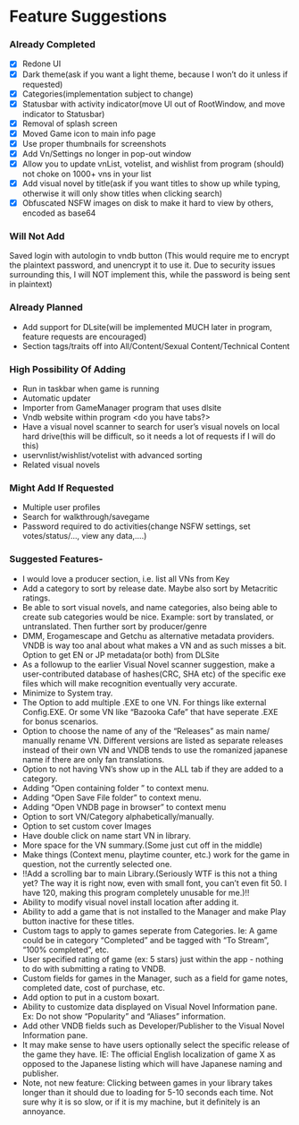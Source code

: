# Feature Suggestions

### Already Completed
- [x] Redone UI
- [x] Dark theme(ask if you want a light theme, because I won’t do it unless if requested)
- [x] Categories(implementation subject to change)
- [x] Statusbar with activity indicator(move UI out of RootWindow, and move indicator to Statusbar)
- [x] Removal of splash screen
- [x] Moved Game icon to main info page
- [x] Use proper thumbnails for screenshots
- [x] Add Vn/Settings no longer in pop-out window
- [x] Allow you to update vnList, votelist, and wishlist from program
(should) not choke on 1000+ vns in your list
- [x] Add visual novel by title(ask if you want titles to show up while typing, otherwise it will only show titles when clicking search)
- [x] Obfuscated NSFW images on disk to make it hard to view by others, encoded as base64

### Will Not Add
Saved login with autologin to vndb button  (This would require me to encrypt the plaintext password, and unencrypt it to use it. Due to security issues surrounding this, I will NOT implement this, while the password is being sent in plaintext)

### Already Planned
* Add support for DLsite(will be implemented MUCH later in program, feature requests are encouraged)
* Section tags/traits off into All/Content/Sexual Content/Technical Content

### High Possibility Of Adding
* Run in taskbar when game is running
* Automatic updater
* Importer from GameManager program that uses dlsite
* Vndb website within program <do you have tabs?>
* Have a visual novel scanner to search for user’s visual novels on local hard drive(this will be difficult, so it needs a lot of requests if I will do this)
* uservnlist/wishlist/votelist with advanced sorting
* Related visual novels

### Might Add If Requested
* Multiple user profiles
* Search for walkthrough/savegame
* Password required to do activities(change NSFW settings, set votes/status/…, view any data,....)

### Suggested Features-
* I would love a producer section, i.e. list all VNs from Key
* Add a category to sort by release date. Maybe also sort by Metacritic ratings.
* Be able to sort visual novels, and name categories, also being able to create sub categories would be nice. Example: sort by translated, or untranslated. Then further sort by producer/genre
* DMM, Erogamescape and Getchu as alternative metadata providers. VNDB is way too anal about what makes a VN and as such misses a bit. Option to get EN or JP metadata(or both) from DLSite
* As a followup to the earlier Visual Novel scanner suggestion, make a user-contributed database of hashes(CRC, SHA etc) of the specific exe files which will make recognition eventually very accurate. 
* Minimize to System tray.
* The Option to add multiple .EXE to one VN. For things like external Config.EXE. Or some VN like “Bazooka Cafe” that have seperate .EXE for bonus scenarios.
* Option to choose the name of any of the “Releases” as main name/ manually rename VN. Different versions are listed as separate releases instead of their own VN and VNDB tends to use the romanized japanese name if there are only fan translations.
* Option to not having VN’s show up in the ALL tab if they are added to a category.
* Adding “Open containing folder ” to context menu.
* Adding “Open Save File folder”  to context menu.
* Adding “Open VNDB page in browser” to context menu
* Option to sort VN/Category alphabetically/manually.
* Option to set custom cover Images
* Have double click on name start VN in library.
* More space for the VN summary.(Some just cut off in the middle)
* Make things (Context menu, playtime counter, etc.) work for the game in question, not the currently selected one. 
* !!Add a scrolling bar to main Library.(Seriously WTF is this not a thing yet? The way it is right now, even with small font, you can’t even fit 50. I have 120, making this program completely unusable for me.)!!
* Ability to modify visual novel install location after adding it.
* Ability to add a game that is not installed to the Manager and make Play button inactive for these titles. 
* Custom tags to apply to games seperate from Categories. Ie: A game could be in category “Completed” and be tagged with “To Stream”, “100% completed”, etc.
* User specified rating of game (ex: 5 stars) just within the app - nothing to do with submitting a rating to VNDB.
* Custom fields for games in the Manager, such as a field for game notes, completed date, cost of purchase, etc. 
* Add option to put in a custom boxart. 
* Ability to customize data displayed on Visual Novel Information pane. Ex: Do not show “Popularity” and “Aliases” information. 
* Add other VNDB fields such as Developer/Publisher to the Visual Novel Information pane.
* It may make sense to have users optionally select the specific release of the game they have. IE: The official English localization of game X as opposed to the Japanese listing which will have Japanese naming and publisher. 
* Note, not new feature: Clicking between games in your library takes longer than it should due to loading for 5-10 seconds each time. Not sure why it is so slow, or if it is my machine, but it definitely is an annoyance.
